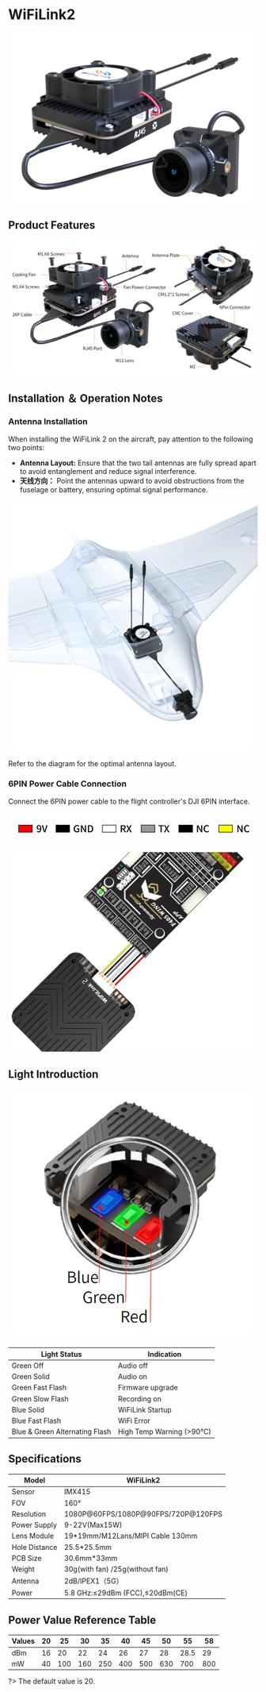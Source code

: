# WiFiLink2

![1](image/1.png ':size=70%')

## Product Features

![2](image/2.png)

## Installation ＆ Operation Notes

### Antenna Installation

When installing the WiFiLink 2 on the aircraft, pay attention to the following two points:

- **Antenna Layout:** Ensure that the two tail antennas are fully spread apart to avoid entanglement and reduce signal interference.
- **天线方向：** Point the antennas upward to avoid obstructions from the fuselage or battery, ensuring optimal signal performance.

![3](image/3.png ':size=60%')

Refer to the diagram for the optimal antenna layout.

### 6PIN Power Cable Connection

Connect the 6PIN power cable to the flight controller's DJI 6PIN interface.

![4](image/4.png)

![5](image/5.png ':size=70%')

## Light Introduction

![6](image/6.png ':size=50%')

| **Light Status** | **Indication** |
|----------------|--------------|
|Green Off|Audio off|
|Green Solid|Audio on|
|Green Fast Flash|Firmware upgrade|
|Green Slow Flash|Recording on|
|Blue Solid|WiFiLink Startup|
|Blue Fast Flash|WiFi Error|
|Blue & Green Alternating Flash|High Temp Warning (>90°C)|

## Specifications

| **Model** | **WiFiLink2** |
|----------------|--------------|
|Sensor|IMX415|
|FOV|160°|
|Resolution|1080P@60FPS/1080P@90FPS/720P@120FPS|
|Power Supply|9-22V(Max15W)|
|Lens Module|19*19mm/M12Lans/MIPI Cable 130mm|
|Hole Distance|25.5*25.5mm|
|PCB Size|30.6mm*33mm|
|Weight|30g(with fan) /25g(without fan) |
|Antenna|2dB/IPEX1（5G）|
|Power|5.8 GHz:≤29dBm (FCC),≤20dBm(CE)|

## Power Value Reference Table

|Values|20  |25   |30   |35   |40   |45   |50   |55   |58|
|-----|-----|-----|-----|-----|-----|-----|-----|-----|-----|
|dBm|16  |20   |22   |24   |26   |27   |28   |28.5   |29|
|mW|40  |100   |160   |250   |400   |500   |630   |700   |800|

?> The default value is 20.
